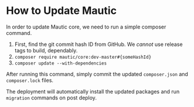 # How to Update Mautic

In order to update Mautic core, we need to run a simple composer command.

1. First, find the git commit hash ID from GitHub. We _cannot_ use release tags to build, dependably.
2. `composer require mautic/core:dev-master#{someHashId}`
3. `composer update --with-dependencies`

After running this command, simply commit the updated `composer.json` and `composer.lock` files. 

The deployment will automatically install the updated packages and run `migration` commands on post deploy. 